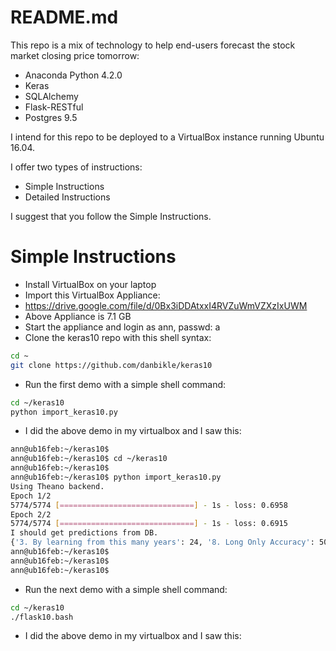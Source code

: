 # README.md

This repo is a mix of technology to help end-users forecast the stock market closing price tomorrow:

  * Anaconda Python 4.2.0
  * Keras
  * SQLAlchemy
  * Flask-RESTful
  * Postgres 9.5

I intend for this repo to be deployed to a VirtualBox instance running Ubuntu 16.04.

I offer two types of instructions:

  * Simple Instructions
  * Detailed Instructions

I suggest that you follow the Simple Instructions.

# Simple Instructions

  * Install VirtualBox on your laptop
  * Import this VirtualBox Appliance:
  * https://drive.google.com/file/d/0Bx3iDDAtxxI4RVZuWmVZXzIxUWM
  * Above Appliance is 7.1 GB
  * Start the appliance and login as ann, passwd: a
  * Clone the keras10 repo with this shell syntax:
```bash
cd ~
git clone https://github.com/danbikle/keras10
```
  * Run the first demo with a simple shell command:
```bash
cd ~/keras10
python import_keras10.py
```
  * I did the above demo in my virtualbox and I saw this:
```bash
ann@ub16feb:~/keras10$ 
ann@ub16feb:~/keras10$ cd ~/keras10
ann@ub16feb:~/keras10$ 
ann@ub16feb:~/keras10$ python import_keras10.py
Using Theano backend.
Epoch 1/2
5774/5774 [==============================] - 1s - loss: 0.6958     
Epoch 2/2
5774/5774 [==============================] - 1s - loss: 0.6915     
I should get predictions from DB.
{'3. By learning from this many years': 24, '8. Long Only Accuracy': 50.19762845849802, '7. Accuracy': 50.19762845849802, '6. Long Only Effectiveness': -35.858000000000004, '4. With ': 'Keras Logistic Regression', '1. You want to predict': 'SPY', '5. Effectiveness': 28.391999999999992, '2. For this year': '2008'}
ann@ub16feb:~/keras10$ 
ann@ub16feb:~/keras10$ 
ann@ub16feb:~/keras10$ 
```


  * Run the next demo with a simple shell command:
```bash
cd ~/keras10
./flask10.bash
```

  * I did the above demo in my virtualbox and I saw this:
```bash
```
